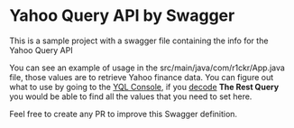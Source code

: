 # Yahoo Query API by Swagger 

This is a sample project with a swagger file containing the info for the Yahoo Query API

You can see an example of usage in the src/main/java/com/r1ckr/App.java file, those values are to retrieve Yahoo finance data. 
You can figure out what to use by going to the [YQL Console](https://developer.yahoo.com/yql/console/?q=show%20tables&env=store://datatables.org/alltableswithkeys#h=select+*+from+yahoo.finance.quote+where+symbol+in+(%22YHOO%22%2C%22AAPL%22%2C%22GOOG%22%2C%22MSFT%22)),
if you [decode](https://meyerweb.com/eric/tools/dencoder/) **The Rest Query** you would be able to find all the values that you need to set here.

Feel free to create any PR to improve this Swagger definition. 